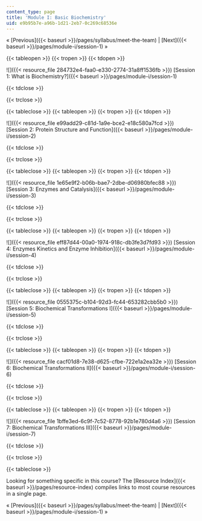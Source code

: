 ```yaml
---
content_type: page
title: 'Module I: Basic Biochemistry'
uid: e9b95b7e-a96b-1d21-2eb7-0c269c68536e
---
```


« [Previous]({{< baseurl >}}/pages/syllabus/meet-the-team) | [Next]({{< baseurl >}}/pages/module-i/session-1) »

{{< tableopen >}}
{{< tropen >}}
{{< tdopen >}}


![]({{< resource_file 284732e4-faa0-e330-2774-31a8ff1536fb >}}) [Session 1: What is Biochemistry?]({{< baseurl >}}/pages/module-i/session-1)


{{< tdclose >}}

{{< trclose >}}

{{< tableclose >}}
{{< tableopen >}}
{{< tropen >}}
{{< tdopen >}}


![]({{< resource_file e99add29-c81d-1a9e-bce2-e18c580a7fcd >}}) [Session 2: Protein Structure and Function]({{< baseurl >}}/pages/module-i/session-2)


{{< tdclose >}}

{{< trclose >}}

{{< tableclose >}}
{{< tableopen >}}
{{< tropen >}}
{{< tdopen >}}


![]({{< resource_file 1e65e9f2-b06b-bae7-2dbe-d06980bfec88 >}}) [Session 3: Enzymes and Catalysis]({{< baseurl >}}/pages/module-i/session-3)


{{< tdclose >}}

{{< trclose >}}

{{< tableclose >}}
{{< tableopen >}}
{{< tropen >}}
{{< tdopen >}}


![]({{< resource_file eff87d44-00a0-1974-918c-db3fe3d7fd93 >}}) [Session 4: Enzymes Kinetics and Enzyme Inhibition]({{< baseurl >}}/pages/module-i/session-4)


{{< tdclose >}}

{{< trclose >}}

{{< tableclose >}}
{{< tableopen >}}
{{< tropen >}}
{{< tdopen >}}


![]({{< resource_file 0555375c-b104-92d3-fc44-653282cbb5b0 >}}) [Session 5: Biochemical Transformations I]({{< baseurl >}}/pages/module-i/session-5)


{{< tdclose >}}

{{< trclose >}}

{{< tableclose >}}
{{< tableopen >}}
{{< tropen >}}
{{< tdopen >}}


![]({{< resource_file cacf01d8-7e38-d625-cfbe-722e1a2ea32e >}}) [Session 6: Biochemical Transformations II]({{< baseurl >}}/pages/module-i/session-6)


{{< tdclose >}}

{{< trclose >}}

{{< tableclose >}}
{{< tableopen >}}
{{< tropen >}}
{{< tdopen >}}


![]({{< resource_file 1bffe3ed-6c9f-7c52-8778-92b1e780d4a6 >}}) [Session 7: Biochemical Transformations III]({{< baseurl >}}/pages/module-i/session-7)


{{< tdclose >}}

{{< trclose >}}

{{< tableclose >}}

Looking for something specific in this course? The [Resource Index]({{< baseurl >}}/pages/resource-index) compiles links to most course resources in a single page.

« [Previous]({{< baseurl >}}/pages/syllabus/meet-the-team) | [Next]({{< baseurl >}}/pages/module-i/session-1) »